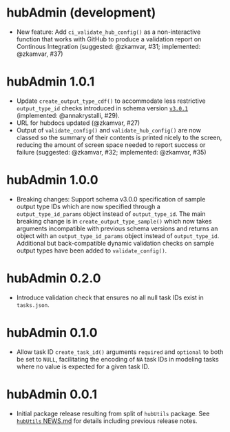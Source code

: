 # hubAdmin (development)

* New feature: Add `ci_validate_hub_config()` as a non-interactive function that works with
  GitHub to produce a validation report on Continous Integration (suggested: 
  @zkamvar, #31; implemented: @zkamvar, #37)

# hubAdmin 1.0.1

* Update `create_output_type_cdf()` to accommodate less restrictive
  `output_type_id` checks introduced in schema version
  [`v3.0.1`](https://github.com/hubverse-org/schemas/releases/tag/v3.0.1)
  (implemented: @annakrystalli, #29).
* URL for hubdocs updated (@zkamvar, #27)
* Output of `validate_config()` and `validate_hub_config()` are now classed so
  the summary of their contents is printed nicely to the screen, reducing the
  amount of screen space needed to report success or failure (suggested: 
  @zkamvar, #32; implemented: @zkamvar, #35)

# hubAdmin 1.0.0

* Breaking changes: Support schema v3.0.0 specification of sample output type IDs which are now specified through a `output_type_id_params` object instead of `output_type_id`. The main breaking change is in `create_output_type_sample()` which now takes arguments incompatible with previous schema versions and returns an object with an `output_type_id_params` object instead of `output_type_id`. Additional but back-compatible dynamic validation checks on sample output types have been added to `validate_config()`.

# hubAdmin 0.2.0

* Introduce validation check that ensures no all null task IDs exist in `tasks.json`.  

# hubAdmin 0.1.0

* Allow task ID `create_task_id()` arguments `required` and `optional` to both be set to `NULL`, facilitating the encoding of `NA` task IDs in modeling tasks where no value is expected for a given task ID.  

# hubAdmin 0.0.1

* Initial package release resulting from split of `hubUtils` package. See [`hubUtils` NEWS.md](https://github.com/hubverse-org/hubUtils/blob/main/NEWS.md) for details including previous release notes.
